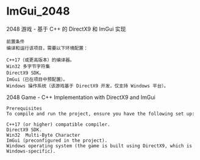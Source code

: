 # ImGui_2048
 2048 游戏 - 基于 C++ 的 DirectX9 和 ImGui 实现

	前置条件
	编译和运行该项目，需要以下环境配置：

	C++17（或更高版本）的编译器。
	Win32 多字节字符集
	DirectX9 SDK。
	ImGui（已在项目中预配置）。
	Windows 操作系统（该游戏基于 DirectX9 开发，仅支持 Windows 平台）。

 2048 Game - C++ Implementation with DirectX9 and ImGui

 
	Prerequisites
	To compile and run the project, ensure you have the following set up:

	C++17 (or higher) compatible compiler.
	DirectX9 SDK.
	Win32  Multi-Byte Character
	ImGui (preconfigured in the project).
	Windows operating system (the game is built using DirectX9, which is Windows-specific).
